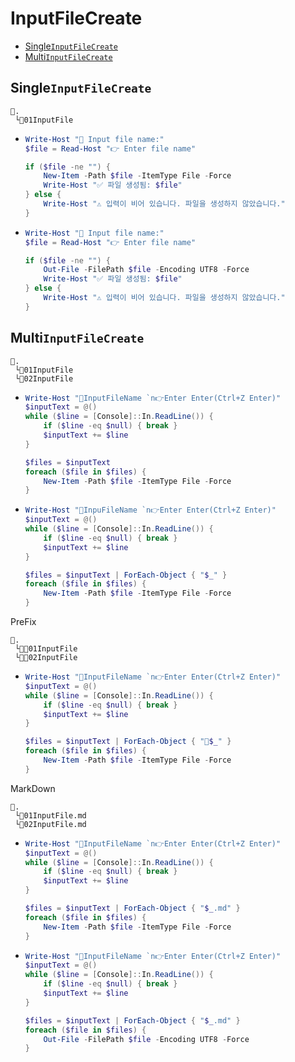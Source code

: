 # InputFileCreate
- [Single`InputFileCreate`](#singleinputfilecreate)
- [Multi`InputFileCreate`](#multiinputfilecreate)


## Single`InputFileCreate`
```
📌.
 └📄01InputFile
```
- ```ps1
  Write-Host "📄 Input file name:"
  $file = Read-Host "👉 Enter file name"

  if ($file -ne "") {
      New-Item -Path $file -ItemType File -Force
      Write-Host "✅ 파일 생성됨: $file"
  } else {
      Write-Host "⚠️ 입력이 비어 있습니다. 파일을 생성하지 않았습니다."
  }
  ```
- ```ps1
  Write-Host "📄 Input file name:"
  $file = Read-Host "👉 Enter file name"
  
  if ($file -ne "") {
      Out-File -FilePath $file -Encoding UTF8 -Force
      Write-Host "✅ 파일 생성됨: $file"
  } else {
      Write-Host "⚠️ 입력이 비어 있습니다. 파일을 생성하지 않았습니다."
  }
  ```



## Multi`InputFileCreate`
```
📌.
 └📄01InputFile
 └📄02InputFile
```
- ```ps1
  Write-Host "📄InputFileName `n👉Enter Enter(Ctrl+Z Enter)"
  $inputText = @()
  while ($line = [Console]::In.ReadLine()) {
      if ($line -eq $null) { break }
      $inputText += $line
  }

  $files = $inputText
  foreach ($file in $files) {
      New-Item -Path $file -ItemType File -Force
  }
  ```
- ```ps1
  Write-Host "📄InpuFileName `n👉Enter Enter(Ctrl+Z Enter)"
  $inputText = @()
  while ($line = [Console]::In.ReadLine()) {
      if ($line -eq $null) { break }
      $inputText += $line
  }

  $files = $inputText | ForEach-Object { "$_" }
  foreach ($file in $files) {
      New-Item -Path $file -ItemType File -Force
  }
  ```


PreFix
```
📌.
 └📄📕01InputFile
 └📄📕02InputFile
```
- ```ps1
  Write-Host "📄InputFileName `n👉Enter Enter(Ctrl+Z Enter)"
  $inputText = @()
  while ($line = [Console]::In.ReadLine()) {
      if ($line -eq $null) { break }
      $inputText += $line
  }

  $files = $inputText | ForEach-Object { "📕$_" }
  foreach ($file in $files) {
      New-Item -Path $file -ItemType File -Force
  }
  ```

MarkDown
```
📌.
 └📄01InputFile.md
 └📄02InputFile.md
```
- ```ps1
  Write-Host "📄InputFileName `n👉Enter Enter(Ctrl+Z Enter)"
  $inputText = @()
  while ($line = [Console]::In.ReadLine()) {
      if ($line -eq $null) { break }
      $inputText += $line
  }

  $files = $inputText | ForEach-Object { "$_.md" }
  foreach ($file in $files) {
      New-Item -Path $file -ItemType File -Force
  }
  ```
- ```ps1
  Write-Host "📄InputFileName `n👉Enter Enter(Ctrl+Z Enter)"
  $inputText = @()
  while ($line = [Console]::In.ReadLine()) {
      if ($line -eq $null) { break }
      $inputText += $line
  }

  $files = $inputText | ForEach-Object { "$_.md" }
  foreach ($file in $files) {
      Out-File -FilePath $file -Encoding UTF8 -Force
  }
  ```

